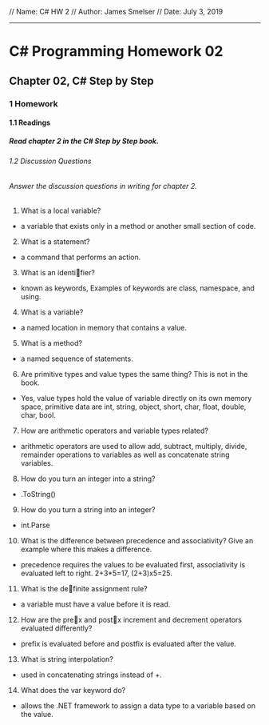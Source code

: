 // Name: C# HW 2
// Author: James Smelser
// Date: July 3, 2019

---------------------------------------
# C# Programming Homework 02
## Chapter 02, C# Step by Step
### 1 Homework
#### 1.1 Readings
##### Read chapter 2 in the C# Step by Step book.
###### 1.2 Discussion Questions
###### Answer the discussion questions in writing for chapter 2.
1. What is a local variable?
- a variable that exists only in a method or another small section of code.
2. What is a statement?
- a command that performs an action.
3. What is an identifier?
- known as keywords, Examples of keywords are class, namespace, and using.
4. What is a variable?
- a named location in memory that contains a value.
5. What is a method?
- a named sequence of statements.
6. Are primitive types and value types the same thing? This is not in the book.
- Yes, value types hold the value of variable directly on its own memory space, primitive data are int, string, object, short, char, float, double, char, bool.
7. How are arithmetic operators and variable types related?
- arithmetic operators are used to allow add, subtract, multiply, divide, remainder operations to variables as well as concatenate string variables.
8. How do you turn an integer into a string?
- .ToString()
9. How do you turn a string into an integer?
- int.Parse
10. What is the difference between precedence and associativity? Give an example where this makes a
difference.
- precedence requires the values to be evaluated first, associativity is evaluated left to right. 2+3*5=17, (2+3)x5=25.
11. What is the definite assignment rule?
- a variable must have a value before it is read.
12. How are the prex and postx increment and decrement operators evaluated differently?
- prefix is evaluated before and postfix is evaluated after the value.
13. What is string interpolation?
- used in concatenating strings instead of +.
14. What does the var keyword do?
- allows the .NET framework to assign a data type to a variable based on the value.
